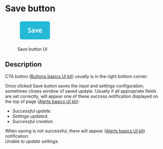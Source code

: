 # Save button

<figure><img src="../../../.gitbook/assets/image (7).png" alt="Save Button UI"><figcaption><p>Save button UI</p></figcaption></figure>

## Description

CTA button ([Buttons basics UI kit](https://build.prestashop.com/prestashop-ui-kit/?path=/story/buttons--basics)) usually is in the right bottom corner.&#x20;

Once clicked Save button saves the input and settings configuration, sometimes closes window of saved update. Usually if all appropriate fields are set correctly, will appear one of these success notification displayed on the top of page ([Alerts basics UI kit](https://build.prestashop.com/prestashop-ui-kit/?path=/story/alerts--basics)):&#x20;

* _Successful update._
* _Settings updated._
* _Successful creation._

When saving is not successful, there will appear ([Alerts basics UI kit](https://build.prestashop.com/prestashop-ui-kit/?path=/story/alerts--basics)) notification:\
_Unable to update settings._
